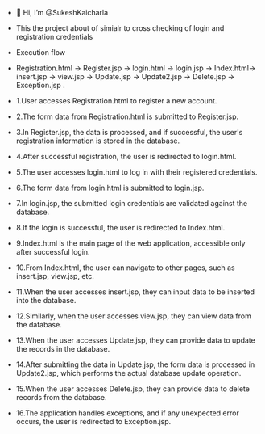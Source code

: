 - 👋 Hi, I’m @SukeshKaicharla
- This the project about of simialr to cross checking of login and registration credentials

- Execution flow
- Registration.html -> Register.jsp -> login.html -> login.jsp -> Index.html-> insert.jsp -> view.jsp -> Update.jsp -> Update2.jsp -> Delete.jsp -> Exception.jsp .
- 1.User accesses Registration.html to register a new account.
- 2.The form data from Registration.html is submitted to Register.jsp.
- 3.In Register.jsp, the data is processed, and if successful, the user's registration information is stored in the database.
- 4.After successful registration, the user is redirected to login.html.
- 5.The user accesses login.html to log in with their registered credentials.
- 6.The form data from login.html is submitted to login.jsp.
- 7.In login.jsp, the submitted login credentials are validated against the database.
- 8.If the login is successful, the user is redirected to Index.html.
- 9.Index.html is the main page of the web application, accessible only after successful login.
- 10.From Index.html, the user can navigate to other pages, such as insert.jsp, view.jsp, etc.
- 11.When the user accesses insert.jsp, they can input data to be inserted into the database.
- 12.Similarly, when the user accesses view.jsp, they can view data from the database.
- 13.When the user accesses Update.jsp, they can provide data to update the records in the database.
- 14.After submitting the data in Update.jsp, the form data is processed in Update2.jsp, which performs the actual database update operation.
- 15.When the user accesses Delete.jsp, they can provide data to delete records from the database.
- 16.The application handles exceptions, and if any unexpected error occurs, the user is redirected to Exception.jsp.

<!---
SukeshKaicharla/SukeshKaicharla is a ✨ special ✨ repository because its `README.md` (this file) appears on your GitHub profile.
You can click the Preview link to take a look at your changes.
--->


